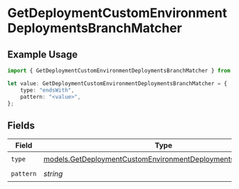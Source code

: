 # GetDeploymentCustomEnvironmentDeploymentsBranchMatcher

## Example Usage

```typescript
import { GetDeploymentCustomEnvironmentDeploymentsBranchMatcher } from "@simplesagar/vercel/models/getdeploymentop.js";

let value: GetDeploymentCustomEnvironmentDeploymentsBranchMatcher = {
    type: "endsWith",
    pattern: "<value>",
};
```

## Fields

| Field                                                                                                                              | Type                                                                                                                               | Required                                                                                                                           | Description                                                                                                                        |
| ---------------------------------------------------------------------------------------------------------------------------------- | ---------------------------------------------------------------------------------------------------------------------------------- | ---------------------------------------------------------------------------------------------------------------------------------- | ---------------------------------------------------------------------------------------------------------------------------------- |
| `type`                                                                                                                             | [models.GetDeploymentCustomEnvironmentDeploymentsResponseType](../models/getdeploymentcustomenvironmentdeploymentsresponsetype.md) | :heavy_check_mark:                                                                                                                 | N/A                                                                                                                                |
| `pattern`                                                                                                                          | *string*                                                                                                                           | :heavy_check_mark:                                                                                                                 | N/A                                                                                                                                |